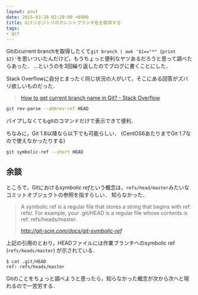 ```yaml
---
layout: post
date: 2015-03-28 02:29:00 +0900
title: Gitリポジトリのカレントブランチ名を取得する
tags:
- git
---
```

Gitのcurrent branchを取得したくて`git branch | awk '$1=="*" {print $2}'`を思いついたんだけど，もうちょっと便利なヤツあるだろうと思って調べたらあった．
...というのを3回繰り返したのでブログに書くことにした．

Stack Overflowに自分とまったく同じ状況の人がいて，そこにある回答がズバリ欲しいものだった．

> [How to get current branch name in Git? - Stack Overflow](http://stackoverflow.com/questions/6245570/how-to-get-current-branch-name-in-git)

```sh
git rev-parse --abbrev-ref HEAD
```

パイプしなくてもgitのコマンドだけで表示できて便利．

ちなみに，Git 1.8以降なら以下でも可能らしい．
(CentOS6あたりまでGit 1.7なので使えなかったりする)

```sh
git symbolic-ref --short HEAD
```

## 余談

ところで，Gitにおける*symbolic ref*という概念は，`refs/head/master`みたいなコミットオブジェクトの参照を指すらしい．
知らなかった．

> A symbolic ref is a regular file that stores a string that begins with ref: refs/. For example, your .git/HEAD is a regular file whose contents is ref: refs/heads/master.
>
> *http://git-scm.com/docs/git-symbolic-ref*

上記の引用のとおり，HEADファイルには作業ブランチへのsymbolic ref (`refs/heads/master`) が示されている．

```console
$ cat .git/HEAD
ref: refs/heads/master
```

Gitのことをちょっと調べようと思ったら，知らなかった概念が次から次へと現れるので一苦労する．
